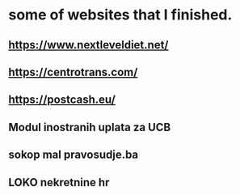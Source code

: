 # some of websites that I finished.
## https://www.nextleveldiet.net/
## https://centrotrans.com/
## https://postcash.eu/
## Modul inostranih uplata za UCB
## sokop mal pravosudje.ba
## LOKO nekretnine hr
